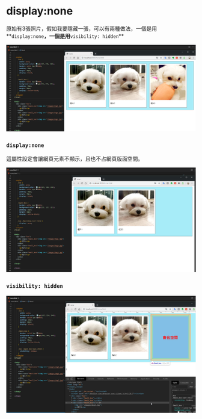 # display:none

原始有3張照片，假如我要隱藏一張，可以有兩種做法，一個是用**`display:none`**，一個是用**`visibility: hidden`**

![](../.gitbook/assets/image%20%2815%29.png)

### **`display:none`**

這屬性設定會讓網頁元素不顯示，且也不占網頁版面空間。

![](../.gitbook/assets/image%20%2817%29.png)

### **`visibility: hidden`**

![](../.gitbook/assets/image%20%2814%29.png)

